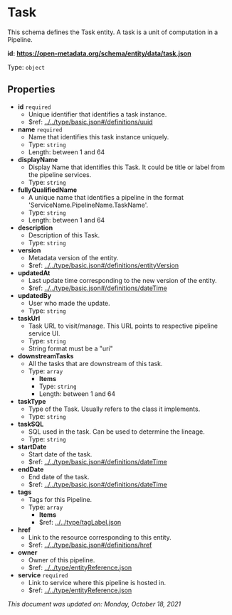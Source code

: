 # Task

This schema defines the Task entity. A task is a unit of computation in a Pipeline.

**id: https://open-metadata.org/schema/entity/data/task.json**

Type: `object`

## Properties

* **id** `required`
  * Unique identifier that identifies a task instance.
  * $ref: [../../type/basic.json#/definitions/uuid](../types/basic.md#uuid)
* **name** `required`
  * Name that identifies this task instance uniquely.
  * Type: `string`
  * Length: between 1 and 64
* **displayName**
  * Display Name that identifies this Task. It could be title or label from the pipeline services.
  * Type: `string`
* **fullyQualifiedName**
  * A unique name that identifies a pipeline in the format 'ServiceName.PipelineName.TaskName'.
  * Type: `string`
  * Length: between 1 and 64
* **description**
  * Description of this Task.
  * Type: `string`
* **version**
  * Metadata version of the entity.
  * $ref: [../../type/basic.json#/definitions/entityVersion](../types/basic.md#entityversion)
* **updatedAt**
  * Last update time corresponding to the new version of the entity.
  * $ref: [../../type/basic.json#/definitions/dateTime](../types/basic.md#datetime)
* **updatedBy**
  * User who made the update.
  * Type: `string`
* **taskUrl**
  * Task URL to visit/manage. This URL points to respective pipeline service UI.
  * Type: `string`
  * String format must be a "uri"
* **downstreamTasks**
  * All the tasks that are downstream of this task.
  * Type: `array`
    * **Items**
    * Type: `string`
    * Length: between 1 and 64
* **taskType**
  * Type of the Task. Usually refers to the class it implements.
  * Type: `string`
* **taskSQL**
  * SQL used in the task. Can be used to determine the lineage.
  * Type: `string`
* **startDate**
  * Start date of the task.
  * $ref: [../../type/basic.json#/definitions/dateTime](../types/basic.md#datetime)
* **endDate**
  * End date of the task.
  * $ref: [../../type/basic.json#/definitions/dateTime](../types/basic.md#datetime)
* **tags**
  * Tags for this Pipeline.
  * Type: `array`
    * **Items**
    * $ref: [../../type/tagLabel.json](../types/taglabel.md)
* **href**
  * Link to the resource corresponding to this entity.
  * $ref: [../../type/basic.json#/definitions/href](../types/basic.md#href)
* **owner**
  * Owner of this pipeline.
  * $ref: [../../type/entityReference.json](../types/entityreference.md)
* **service** `required`
  * Link to service where this pipeline is hosted in.
  * $ref: [../../type/entityReference.json](../types/entityreference.md)

_This document was updated on: Monday, October 18, 2021_
